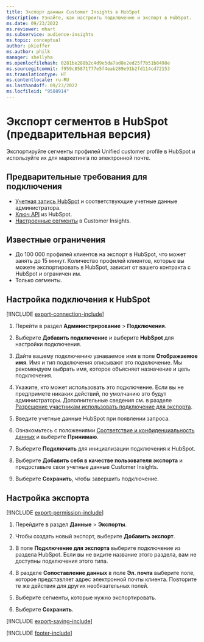 ```yaml
---
title: Экспорт данных Customer Insights в HubSpot
description: Узнайте, как настроить подключение и экспорт в HubSpot.
ms.date: 09/23/2022
ms.reviewer: mhart
ms.subservice: audience-insights
ms.topic: conceptual
author: pkieffer
ms.author: philk
manager: shellyha
ms.openlocfilehash: 0281be288b2c4d9e5da7ad8e2ed25f7b51b8498e
ms.sourcegitcommit: f959c85871777e5f4eab289e91b2fd114cd72153
ms.translationtype: HT
ms.contentlocale: ru-RU
ms.lasthandoff: 09/23/2022
ms.locfileid: "9588914"
---
```

# <a name="export-segments-to-hubspot-preview"></a>Экспорт сегментов в HubSpot (предварительная версия)

Экспортируйте сегменты профилей Unified customer profile в HubSpot и используйте их для маркетинга по электронной почте.

## <a name="prerequisites-for-a-connection"></a>Предварительные требования для подключения

- [Учетная запись HubSpot](https://www.hubspot.com/) и соответствующие учетные данные администратора.
- [Ключ API](https://knowledge.hubspot.com/Integrations/How-do-I-get-my-HubSpot-API-key) из HubSpot.
- [Настроенные сегменты](segments.md) в Customer Insights.

## <a name="known-limitations"></a>Известные ограничения

- До 100 000 профилей клиентов на экспорт в HubSpot, что может занять до 15 минут. Количество профилей клиентов, которые вы можете экспортировать в HubSpot, зависит от вашего контракта с HubSpot и ограничен им.
- Только сегменты.

## <a name="set-up-connection-to-hubspot"></a>Настройка подключения к HubSpot

[!INCLUDE [export-connection-include](includes/export-connection-admn.md)]

1. Перейти в раздел **Администрирование** > **Подключения**.

1. Выберите **Добавить подключение** и выберите **HubSpot** для настройки подключения.

1. Дайте вашему подключению узнаваемое имя в поле **Отображаемое имя**. Имя и тип подключения описывают это подключение. Мы рекомендуем выбрать имя, которое объясняет назначение и цель подключения.

1. Укажите, кто может использовать это подключение. Если вы не предпримете никаких действий, по умолчанию это будут администраторы. Дополнительные сведения см. в разделе [Разрешение участникам использовать подключение для экспорта](connections.md#allow-contributors-to-use-a-connection-for-exports).

1. Введите учетные данные HubSpot при появлении запроса.

1. Ознакомьтесь с положениями [Соответствие и конфиденциальность данных](connections.md#data-privacy-and-compliance) и выберите **Принимаю**.

1. Выберите **Подключить** для инициализации подключения к HubSpot.

1. Выберите **Добавить себя в качестве пользователя экспорта** и предоставьте свои учетные данные Customer Insights.

1. Выберите **Сохранить**, чтобы завершить подключение.

## <a name="configure-an-export"></a>Настройка экспорта

[!INCLUDE [export-permission-include](includes/export-permission.md)]

1. Перейдите в раздел **Данные** > **Экспорты**.

1. Чтобы создать новый экспорт, выберите **Добавить экспорт**.

1. В поле **Подключение для экспорта** выберите подключение из раздела HubSpot. Если вы не видите название этого раздела, вам не доступны подключения этого типа.

1. В разделе **Сопоставление данных** в поле **Эл. почта** выберите поле, которое представляет адрес электронной почты клиента. Повторите те же действия для других необязательных полей.

1. Выберите сегменты, которые нужно экспортировать.

1. Выберите **Сохранить**.

[!INCLUDE [export-saving-include](includes/export-saving.md)]

[!INCLUDE [footer-include](includes/footer-banner.md)]
